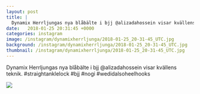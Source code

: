 ```yaml
---
layout: post
title: |
  Dynamix Herrljungas nya blåbälte i bjj @alizadahossein visar kvällens teknik
date:   2018-01-25 20:31:45 +0000
categories: instagram
image: /instagram/dynamixherrljunga/2018-01-25_20-31-45_UTC.jpg
background: /instagram/dynamixherrljunga/2018-01-25_20-31-45_UTC.jpg
thumbnail: /instagram/dynamixherrljunga/2018-01-25_20-31-45_UTC.jpg
---
```

Dynamix Herrljungas nya blåbälte i bjj @alizadahossein visar kvällens teknik. #straightanklelock #bjj #nogi #wedidalsoheelhooks



<img src='/www-dynamix-herrljunga/instagram/dynamixherrljunga/2018-01-25_20-31-45_UTC.jpg' class='img-fluid' />
